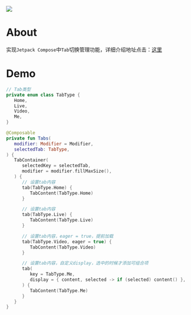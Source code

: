 [![](https://jitpack.io/v/zj565061763/compose-tab-container.svg)](https://jitpack.io/#zj565061763/compose-tab-container)

# About

实现`Jetpack Compose`中`Tab`切换管理功能，详细介绍地址点击：[这里](https://juejin.cn/post/7327562275107536911)

# Demo

```kotlin
// Tab类型
private enum class TabType {
   Home,
   Live,
   Video,
   Me,
}

@Composable
private fun Tabs(
   modifier: Modifier = Modifier,
   selectedTab: TabType,
) {
   TabContainer(
      selectedKey = selectedTab,
      modifier = modifier.fillMaxSize(),
   ) {
      // 设置tab内容
      tab(TabType.Home) {
         TabContent(TabType.Home)
      }

      // 设置tab内容
      tab(TabType.Live) {
         TabContent(TabType.Live)
      }

      // 设置tab内容，eager = true，提前加载
      tab(TabType.Video, eager = true) {
         TabContent(TabType.Video)
      }

      // 设置tab内容，自定义display，选中的时候才添加可组合项
      tab(
         key = TabType.Me,
         display = { content, selected -> if (selected) content() },
      ) {
         TabContent(TabType.Me)
      }
   }
}
```